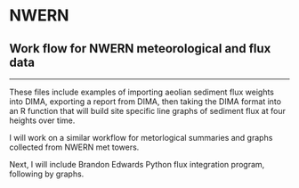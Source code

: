 # NWERN
Work flow for NWERN meteorological and flux data
-------------
-------------
These files include examples of importing aeolian sediment flux weights into DIMA, exporting a report from DIMA, then taking the DIMA format into an R function that will build site specific line graphs of sediment flux at four heights over time. 

I will work on a similar workflow for metorlogical summaries and graphs collected from NWERN met towers. 

Next, I will include Brandon Edwards Python flux integration program, following by graphs.
